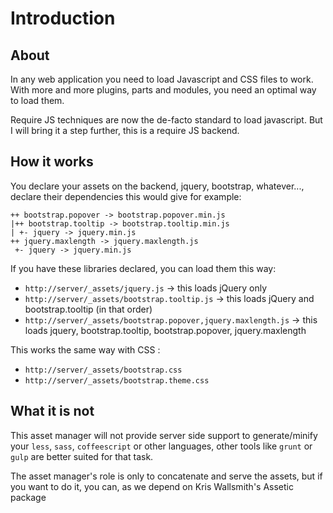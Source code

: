 # Introduction

## About
In any web application you need to load Javascript and CSS files to work.
With more and more plugins, parts and modules, you need an optimal way to load them.

Require JS techniques are now the de-facto standard to load javascript. But I will bring it a step further, this is a require JS backend.


## How it works

You declare your assets on the backend, jquery, bootstrap, whatever..., declare their dependencies this would give for example:

    ++ bootstrap.popover -> bootstrap.popover.min.js
    |++ bootstrap.tooltip -> bootstrap.tooltip.min.js
    | +- jquery -> jquery.min.js
    ++ jquery.maxlength -> jquery.maxlength.js
     +- jquery -> jquery.min.js

If you have these libraries declared, you can load them this way:

- `http://server/_assets/jquery.js` -> this loads jQuery only
- `http://server/_assets/bootstrap.tooltip.js` -> this loads jQuery and bootstrap.tooltip (in that order)
- `http://server/_assets/bootstrap.popover,jquery.maxlength.js` -> this loads jquery, bootstrap.tooltip, bootstrap.popover, jquery.maxlength

This works the same way with CSS :
- `http://server/_assets/bootstrap.css`
- `http://server/_assets/bootstrap.theme.css`

## What it is not

This asset manager will not provide server side support to generate/minify your `less`, `sass`, `coffeescript` or other languages, other tools like `grunt` or `gulp` are better suited for that task.

The asset manager's role is only to concatenate and serve the assets, but if you want to do it, you can, as we depend on Kris Wallsmith's Assetic package
